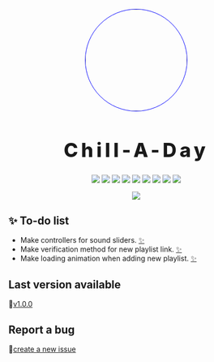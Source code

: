 <p align="center">
    <img src="https://drive.google.com/uc?export=view&id=15id50RkDQplGHQLVoLKVSX-J6H43iyIS" style="border-radius:50%; width:200px; border: 1px solid blue;">
</p>

<h1 align="center" style="font-size: 38px; font-weight: 800; letter-spacing: 6px">
    Chill-A-Day
</h1>

<p align="center">
    <img src="https://img.shields.io/github/contributors/Bit-Tech-Team/Chill-A-Day?style=plastic">
    <img src="https://img.shields.io/github/downloads/Bit-Tech-Team/Chill-A-Day/total?style=plastic">
    <img src="https://img.shields.io/github/repo-size/Bit-Tech-Team/Chill-A-Day?style=plastic">
    <img src="https://img.shields.io/github/package-json/v/Bit-Tech-Team/Chill-A-Day?style=plastic">
    <img src="https://img.shields.io/github/stars/Bit-Tech-Team/Chill-A-Day?style=social">
    <img src="https://img.shields.io/github/issues/Bit-Tech-Team/Chill-A-Day">
    <img src="https://img.shields.io/github/issues-closed/Bit-Tech-Team/Chill-A-Day?style=plastic">
    <img src="https://img.shields.io/github/commit-activity/m/Bit-Tech-Team/Chill-A-Day?style=plastic">
    <img src="https://img.shields.io/github/license/Bit-Tech-Team/Chill-A-Day?style=plastic">
</p>

<p align="center">
    <img src="https://drive.google.com/uc?export=view&id=13ZUcBWmMXHDtyBxq9WUf09DSM4gJQwvf">
</p>

## :sparkles: To-do list

- Make controllers for sound sliders. [:sparkles:](https://github.com/Bit-Tech-Team/Chill-A-Day/issues/1)
- Make verification method for new playlist link. [:sparkles:](https://github.com/Bit-Tech-Team/Chill-A-Day/issues/2)
- Make loading animation when adding new playlist. [:sparkles:](https://github.com/Bit-Tech-Team/Chill-A-Day/issues/4)

## Last version available

🚀[v1.0.0](https://github.com/Bit-Tech-Team/Chill-A-Day/releases/tag/v1.0.0)

## Report a bug
🐛[create a new issue](https://github.com/Bit-Tech-Team/Chill-A-Day/issues/new)
